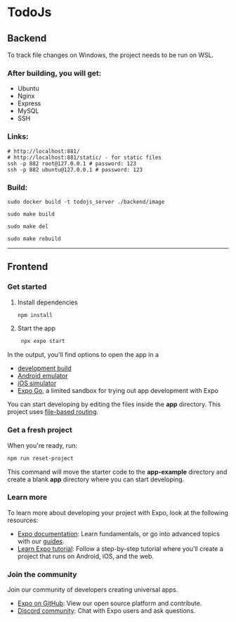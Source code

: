 # TodoJs

## Backend

To track file changes on Windows, the project needs to be run on WSL.

### After building, you will get:

- Ubuntu
- Nginx
- Express
- MySQL
- SSH

### Links:

```shell
# http://localhost:881/
# http://localhost:881/static/ - for static files
ssh -p 882 root@127.0.0.1 # password: 123
ssh -p 882 ubuntu@127.0.0.1 # password: 123
```

### Build:

```shell
sudo docker build -t todojs_server ./backend/image
```

```shell
sudo make build
```

```shell
sudo make del
```

```shell
sudo make rebuild
```

---

## Frontend

### Get started

1. Install dependencies

   ```bash
   npm install
   ```

2. Start the app

   ```bash
    npx expo start
   ```

In the output, you'll find options to open the app in a

- [development build](https://docs.expo.dev/develop/development-builds/introduction/)
- [Android emulator](https://docs.expo.dev/workflow/android-studio-emulator/)
- [iOS simulator](https://docs.expo.dev/workflow/ios-simulator/)
- [Expo Go](https://expo.dev/go), a limited sandbox for trying out app development with Expo

You can start developing by editing the files inside the **app** directory. This project uses [file-based routing](https://docs.expo.dev/router/introduction).

### Get a fresh project

When you're ready, run:

```bash
npm run reset-project
```

This command will move the starter code to the **app-example** directory and create a blank **app** directory where you can start developing.

### Learn more

To learn more about developing your project with Expo, look at the following resources:

- [Expo documentation](https://docs.expo.dev/): Learn fundamentals, or go into advanced topics with our [guides](https://docs.expo.dev/guides).
- [Learn Expo tutorial](https://docs.expo.dev/tutorial/introduction/): Follow a step-by-step tutorial where you'll create a project that runs on Android, iOS, and the web.

### Join the community

Join our community of developers creating universal apps.

- [Expo on GitHub](https://github.com/expo/expo): View our open source platform and contribute.
- [Discord community](https://chat.expo.dev): Chat with Expo users and ask questions.

